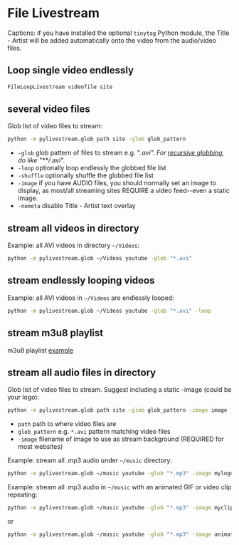 # File Livestream

Captions: if you have installed the optional `tinytag` Python module,
the Title - Artist will be added automatically onto the video from the
audio/video files.

## Loop single video endlessly

```sh
FileLoopLivestream videofile site
```

## several video files

Glob list of video files to stream:

```sh
python -m pylivestream.glob path site -glob glob_pattern
```

* `-glob` glob pattern of files to stream e.g. "*.avi".  For [recursive globbing](https://docs.python.org/3/library/pathlib.html#pathlib.Path.glob), do like "**/*.avi".
* `-loop` optionally loop endlessly the globbed file list
* `-shuffle` optionally shuffle the globbed file list
* `-image` if you have AUDIO files, you should normally set an image to display, as most/all streaming sites REQUIRE a video feed--even a static image.
* `-nometa` disable Title - Artist text overlay

## stream all videos in directory

Example: all AVI videos in directory `~/Videos`:

```sh
python -m pylivestream.glob ~/Videos youtube -glob "*.avi"
```

## stream endlessly looping videos

Example: all AVI videos in `~/Videos` are endlessly looped:

```sh
python -m pylivestream.glob ~/Videos youtube -glob "*.avi" -loop
```

## stream m3u8 playlist

m3u8 playlist [example](./Examples/playlist_m3u8.py)

## stream all audio files in directory

Glob list of video files to stream. Suggest including a static -image (could be your logo):

```sh
python -m pylivestream.glob path site -glob glob_pattern -image image
```

* `path` path to where video files are
* `glob_pattern` e.g. `*.avi` pattern matching video files
* `-image` filename of image to use as stream background (REQUIRED for most websites)

Example: stream all .mp3 audio under `~/music` directory:

```sh
python -m pylivestream.glob ~/music youtube -glob "*.mp3" -image mylogo.jpg
```

Example: stream all .mp3 audio in `~/music` with an animated GIF or video clip repeating:

```sh
python -m pylivestream.glob ~/music youtube -glob "*.mp3" -image myclip.avi
```

or

```sh
python -m pylivestream.glob ~/music youtube -glob "*.mp3" -image animated.gif
```
